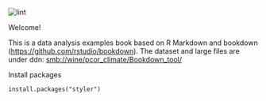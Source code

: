 ![lint](https://github.com/NIEHS/PCOR_bookdown_tools/actions/workflows/lintr.yml/badge.svg?branch=manware_1025)

Welcome!

This is a data analysis examples book based on R Markdown and bookdown (<https://github.com/rstudio/bookdown>). The dataset and large files are under ddn: <smb://wine/pcor_climate/Bookdown_tool/>

Install packages

```{r}
install.packages("styler")

```
